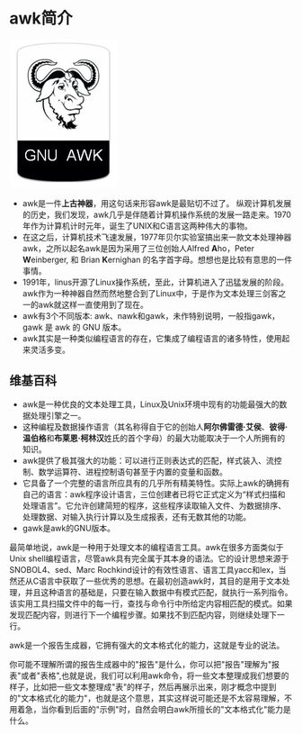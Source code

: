 # awk简介

![20190921_152715_43](image/20190921_152715_43.png)

* awk是一件**上古神器**，用这句话来形容awk是最贴切不过了。  纵观计算机发展的历史，我们发现，awk几乎是伴随着计算机操作系统的发展一路走来。1970年作为计算机计时元年，诞生了UNIX和C语言这两种伟大的事物。
* 在这之后，计算机技术飞速发展，1977年贝尔实验室搞出来一款文本处理神器awk，之所以起名awk是因为采用了三位创始人Alfred **A**ho，Peter **W**einberger, 和 Brian **K**ernighan 的名字首字母。想想也是比较有意思的一件事情。
* 1991年，linus开源了Linux操作系统，至此，计算机进入了迅猛发展的阶段。awk作为一种神器自然而然地整合到了Linux中，于是作为文本处理三剑客之一的awk就这样一直使用到了现在。  
* awk有3个不同版本: awk、nawk和gawk，未作特别说明，一般指gawk，gawk 是 awk 的 GNU 版本。
* awk其实是一种类似编程语言的存在，它集成了编程语言的诸多特性，使用起来灵活多变。


## 维基百科

* awk是一种优良的文本处理工具，Linux及Unix环境中现有的功能最强大的数据处理引擎之一。
* 这种编程及数据操作语言（其名称得自于它的创始人**阿尔佛雷德·艾侯**、**彼得·温伯格**和**布莱恩·柯林汉**姓氏的首个字母）的最大功能取决于一个人所拥有的知识。
* awk提供了极其强大的功能：可以进行正则表达式的匹配，样式装入、流控制、数学运算符、进程控制语句甚至于内置的变量和函数。
* 它具备了一个完整的语言所应具有的几乎所有精美特性。实际上awk的确拥有自己的语言：awk程序设计语言，三位创建者已将它正式定义为“样式扫描和处理语言”。它允许创建简短的程序，这些程序读取输入文件、为数据排序、处理数据、对输入执行计算以及生成报表，还有无数其他的功能。
* gawk是awk的GNU版本。

最简单地说，awk是一种用于处理文本的编程语言工具。awk在很多方面类似于Unix shell编程语言，尽管awk具有完全属于其本身的语法。它的设计思想来源于SNOBOL4、sed、Marc Rochkind设计的有效性语言、语言工具yacc和lex，当然还从C语言中获取了一些优秀的思想。在最初创造awk时，其目的是用于文本处理，并且这种语言的基础是，只要在输入数据中有模式匹配，就执行一系列指令。该实用工具扫描文件中的每一行，查找与命令行中所给定内容相匹配的模式。如果发现匹配内容，则进行下一个编程步骤。如果找不到匹配内容，则继续处理下一行。


awk是一个报告生成器，它拥有强大的文本格式化的能力，这就是专业的说法。

你可能不理解所谓的报告生成器中的"报告"是什么，你可以把"报告"理解为"报表"或者"表格",也就是说，我们可以利用awk命令，将一些文本整理成我们想要的样子，比如把一些文本整理成"表"的样子，然后再展示出来，刚才概念中提到的"文本格式化的能力"，也就是这个意思，其实这样说可能还是不太容易理解，不用着急，当你看到后面的"示例"时，自然会明白awk所擅长的"文本格式化"能力是什么。
